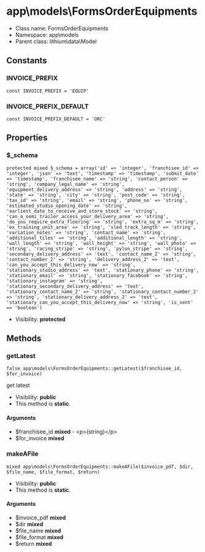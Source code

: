app\models\FormsOrderEquipments
===============






* Class name: FormsOrderEquipments
* Namespace: app\models
* Parent class: lithium\data\Model



Constants
----------


### INVOICE_PREFIX

    const INVOICE_PREFIX = 'EQUIP'





### INVOICE_PREFIX_DEFAULT

    const INVOICE_PREFIX_DEFAULT = 'ORC'





Properties
----------


### $_schema

    protected mixed $_schema = array('id' => 'integer', 'franchisee_id' => 'integer', 'json' => 'text', 'timestamp' => 'timestamp', 'submit_date' => 'timestamp', 'franchisee_name' => 'string', 'contact_person' => 'string', 'company_legal_name' => 'string', 'equipment_delivery_address' => 'string', 'address' => 'string', 'state' => 'string', 'city' => 'string', 'post_code' => 'string', 'tax_id' => 'string', 'email' => 'string', 'phone_no' => 'string', 'estimated_studio_opening_date' => 'string', 'earliest_date_to_receive_and_store_stock' => 'string', 'can_a_semi_trailer_access_your_delivery_area' => 'string', 'do_you_require_extra_flooring' => 'string', 'extra_sq_m' => 'string', 'ex_training_unit_area' => 'string', 'sled_track_length' => 'string', 'variation_notes' => 'string', 'contact_name' => 'string', 'additional_tiles' => 'string', 'additional_length' => 'string', 'wall_length' => 'string', 'wall_height' => 'string', 'wall_photo' => 'string', 'racing_stripe' => 'string', 'pylon_stripe' => 'string', 'secondary_delivery_address' => 'text', 'contact_name_2' => 'string', 'contact_number_2' => 'string', 'delivery_address_2' => 'text', 'can_you_accept_this_delivery_now' => 'string', 'stationary_studio_address' => 'text', 'stationary_phone' => 'string', 'stationary_email' => 'string', 'stationary_facebook' => 'string', 'stationary_instagram' => 'string', 'stationary_secondary_delivery_address' => 'text', 'stationary_contact_name_2' => 'string', 'stationary_contact_number_2' => 'string', 'stationary_delivery_address_2' => 'text', 'stationary_can_you_accept_this_delivery_now' => 'string', 'is_sent' => 'boolean')





* Visibility: **protected**


Methods
-------


### getLatest

    false app\models\FormsOrderEquipments::getLatest($franchisee_id, $for_invoice)

get latest



* Visibility: **public**
* This method is **static**.


#### Arguments
* $franchisee_id **mixed** - &lt;p&gt;(string)&lt;/p&gt;
* $for_invoice **mixed**



### makeAFile

    mixed app\models\FormsOrderEquipments::makeAFile($invoice_pdf, $dir, $file_name, $file_format, $return)





* Visibility: **public**
* This method is **static**.


#### Arguments
* $invoice_pdf **mixed**
* $dir **mixed**
* $file_name **mixed**
* $file_format **mixed**
* $return **mixed**


